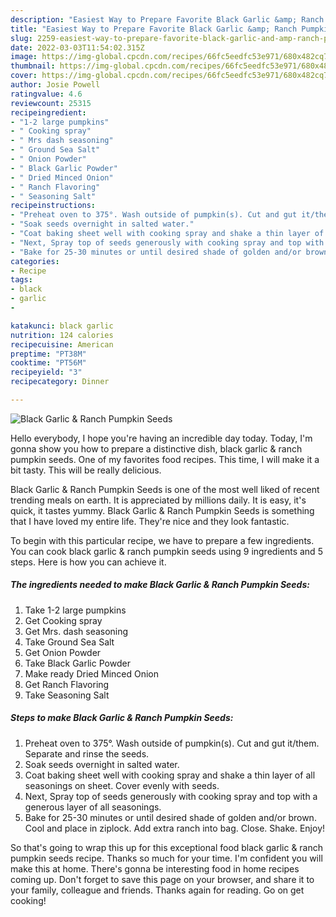```yaml
---
description: "Easiest Way to Prepare Favorite Black Garlic &amp; Ranch Pumpkin Seeds"
title: "Easiest Way to Prepare Favorite Black Garlic &amp; Ranch Pumpkin Seeds"
slug: 2259-easiest-way-to-prepare-favorite-black-garlic-and-amp-ranch-pumpkin-seeds
date: 2022-03-03T11:54:02.315Z
image: https://img-global.cpcdn.com/recipes/66fc5eedfc53e971/680x482cq70/black-garlic-ranch-pumpkin-seeds-recipe-main-photo.jpg
thumbnail: https://img-global.cpcdn.com/recipes/66fc5eedfc53e971/680x482cq70/black-garlic-ranch-pumpkin-seeds-recipe-main-photo.jpg
cover: https://img-global.cpcdn.com/recipes/66fc5eedfc53e971/680x482cq70/black-garlic-ranch-pumpkin-seeds-recipe-main-photo.jpg
author: Josie Powell
ratingvalue: 4.6
reviewcount: 25315
recipeingredient:
- "1-2 large pumpkins"
- " Cooking spray"
- " Mrs dash seasoning"
- " Ground Sea Salt"
- " Onion Powder"
- " Black Garlic Powder"
- " Dried Minced Onion"
- " Ranch Flavoring"
- " Seasoning Salt"
recipeinstructions:
- "Preheat oven to 375°. Wash outside of pumpkin(s). Cut and gut it/them. Separate and rinse the seeds."
- "Soak seeds overnight in salted water."
- "Coat baking sheet well with cooking spray and shake a thin layer of all seasonings on sheet. Cover evenly with seeds."
- "Next, Spray top of seeds generously with cooking spray and top with a generous layer of all seasonings."
- "Bake for 25-30 minutes or until desired shade of golden and/or brown. Cool and place in ziplock. Add extra ranch into bag. Close. Shake. Enjoy!"
categories:
- Recipe
tags:
- black
- garlic
- 

katakunci: black garlic  
nutrition: 124 calories
recipecuisine: American
preptime: "PT38M"
cooktime: "PT56M"
recipeyield: "3"
recipecategory: Dinner

---
```



![Black Garlic & Ranch Pumpkin Seeds](https://img-global.cpcdn.com/recipes/66fc5eedfc53e971/680x482cq70/black-garlic-ranch-pumpkin-seeds-recipe-main-photo.jpg)

Hello everybody, I hope you're having an incredible day today. Today, I'm gonna show you how to prepare a distinctive dish, black garlic & ranch pumpkin seeds. One of my favorites food recipes. This time, I will make it a bit tasty. This will be really delicious.



Black Garlic & Ranch Pumpkin Seeds is one of the most well liked of recent trending meals on earth. It is appreciated by millions daily. It is easy, it's quick, it tastes yummy. Black Garlic & Ranch Pumpkin Seeds is something that I have loved my entire life. They're nice and they look fantastic.


To begin with this particular recipe, we have to prepare a few ingredients. You can cook black garlic & ranch pumpkin seeds using 9 ingredients and 5 steps. Here is how you can achieve it.

<!--inarticleads1-->

##### The ingredients needed to make Black Garlic & Ranch Pumpkin Seeds:

1. Take 1-2 large pumpkins
1. Get  Cooking spray
1. Get  Mrs. dash seasoning
1. Take  Ground Sea Salt
1. Get  Onion Powder
1. Take  Black Garlic Powder
1. Make ready  Dried Minced Onion
1. Get  Ranch Flavoring
1. Take  Seasoning Salt




<!--inarticleads2-->

##### Steps to make Black Garlic & Ranch Pumpkin Seeds:

1. Preheat oven to 375°. Wash outside of pumpkin(s). Cut and gut it/them. Separate and rinse the seeds.
1. Soak seeds overnight in salted water.
1. Coat baking sheet well with cooking spray and shake a thin layer of all seasonings on sheet. Cover evenly with seeds.
1. Next, Spray top of seeds generously with cooking spray and top with a generous layer of all seasonings.
1. Bake for 25-30 minutes or until desired shade of golden and/or brown. Cool and place in ziplock. Add extra ranch into bag. Close. Shake. Enjoy!




So that's going to wrap this up for this exceptional food black garlic & ranch pumpkin seeds recipe. Thanks so much for your time. I'm confident you will make this at home. There's gonna be interesting food in home recipes coming up. Don't forget to save this page on your browser, and share it to your family, colleague and friends. Thanks again for reading. Go on get cooking!
